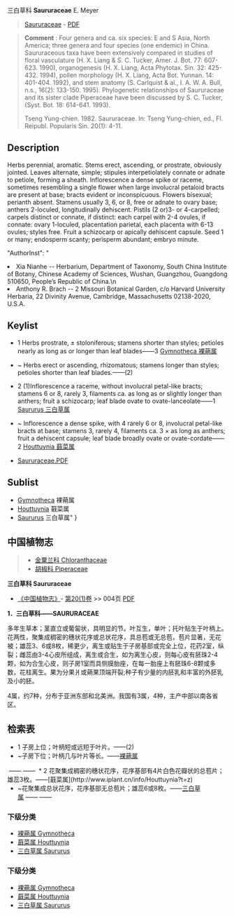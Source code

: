 三白草科 **Saururaceae** E. Meyer

> [Saururaceae](http://www.iplant.cn/info/Saururaceae?t=foc) - [PDF](http://www.iplant.cn/foc/pdf/Saururaceae.pdf)

> **Comment** : 
> Four genera and ca. six species: E and S Asia, North America; three genera and four species (one endemic) in China.
> Saururaceous taxa have been extensively compared in studies of floral vasculature (H. X. Liang & S. C. Tucker, Amer. J. Bot. 77: 607-623. 1990), organogenesis (H. X. Liang, Acta Phytotax. Sin. 32: 425-432. 1994), pollen morphology (H. X. Liang, Acta Bot. Yunnan. 14: 401-404. 1992), and stem anatomy (S. Carlquist & al., I. A. W. A. Bull, n.s., 16(2): 133-150. 1995). Phylogenetic relationships of Saururaceae and its sister clade Piperaceae have been discussed by S. C. Tucker, (Syst. Bot. 18: 614-641. 1993).
> 
> Tseng Yung-chien. 1982. Saururaceae. In: Tseng Yung-chien, ed., Fl. Reipubl. Popularis Sin. 20(1): 4-11.

## Description

Herbs perennial, aromatic. Stems erect, ascending, or prostrate, obviously jointed. Leaves alternate, simple; stipules interpetiolately connate or adnate to petiole, forming a sheath. Inflorescence a dense spike or raceme, sometimes resembling a single flower when large involucral petaloid bracts are present at base; bracts evident or inconspicuous. Flowers bisexual; perianth absent. Stamens usually 3, 6, or 8, free or adnate to ovary base; anthers 2-loculed, longitudinally dehiscent. Pistils (2 or)3- or 4-carpelled; carpels distinct or connate, if distinct: each carpel with 2-4 ovules, if connate: ovary 1-loculed, placentation parietal, each placenta with 6-13 ovules; styles free. Fruit a schizocarp or apically dehiscent capsule. Seed 1 or many; endosperm scanty; perisperm abundant; embryo minute.

  "AuthorInst": "
<li>Xia Nianhe -- Herbarium, Department of Taxonomy, South China Institute of Botany, Chinese Academy of Sciences, Wushan, Guangzhou, Guangdong 510650, People’s Republic of China.\n<li>Anthony R. Brach -- 2 Missouri Botanical Garden, c/o Harvard University Herbaria, 22 Divinity Avenue, Cambridge, Massachusetts 02138-2020, U.S.A.

## Keylist

* 1 Herbs prostrate, ± stoloniferous; stamens shorter than styles; petioles nearly as long as or longer than leaf blades——3 [Gymnotheca 裸蒴属](http://www.iplant.cn/info/Gymnotheca?t=foc)
* ~ Herbs erect or ascending, rhizomatous; stamens longer than styles; petioles shorter than leaf blades.——(2)

* 2 (1)Inflorescence a raceme, without involucral petal-like bracts; stamens 6 or 8, rarely 3, filaments ca. as long as or slightly longer than anthers; fruit a schizocarp; leaf blade ovate to ovate-lanceolate——1 [Saururus 三白草属](http://www.iplant.cn/info/Saururus?t=foc)
* ~ Inflorescence a dense spike, with 4 rarely 6 or 8, involucral petal-like bracts at base; stamens 3, rarely 4, filaments ca. 3 × as long as anthers; fruit a dehiscent capsule; leaf blade broadly ovate or ovate-cordate——2 [Houttuynia 蕺菜属](http://www.iplant.cn/info/Houttuynia?t=foc)

* [Saururaceae.PDF](http://www.iplant.cn/foc/pdf/Saururaceae.pdf)

## Sublist

* [Gymnotheca](http://www.iplant.cn/info/Gymnotheca?t=foc)
 裸蒴属
* [Houttuynia](http://www.iplant.cn/info/Houttuynia?t=foc)
 蕺菜属
* [Saururus](http://www.iplant.cn/info/Saururus?t=foc) 三白草属"
}
## 中国植物志

> * [金粟兰科  Chloranthaceae](Chloranthaceae-金粟兰科.md)
> * [胡椒科  Piperaceae](http://www.iplant.cn/info/Piperaceae?t=z)

**三白草科 Saururaceae**

* [《中国植物志》](http://www.iplant.cn/frps)- [第20(1)卷](http://www.iplant.cn/frps/vol/20(1)) >> 004页 [PDF](http://www.iplant.cn/frps/pdf/20(1)/004z.pdf)

**1．三白草科——SAURURACEAE**

多年生草本；茎直立或葡匐状，具明显的节。叶互生，单叶；托叶贴生于叶柄上。花两性，聚集成稠密的穗状花序或总状花序，具总苞或无总苞，苞片显著，无花被；雄蕊3、6或8枚，稀更少，离生或贴生于子房基部或完全上位，花药2室，纵裂；雌蕊由3-4心皮所组成，离生或合生，如为离生心皮，则每心皮有胚珠2-4颗，如为合生心皮，则子房1室而具侧膜胎座，在每一胎座上有胚珠6-8颗或多数，花柱离生。果为分果爿或蒴果顶端开裂;种子有少量的内胚乳和丰富的外胚乳及小的胚。

4属，约7种，分布于亚洲东部和北美洲。我国有3属，4种，主产中部以南各省区。

## 检索表

* 1 子房上位；叶柄短或远短于叶片。——(2)
* ~子房下位；叶柄几与叶片等长。——[裸蒴属](http://www.iplant.cn/info/Gymnotheca?t=z)
</td></tr><tr><td>&nbsp;——&nbsp;——&nbsp;</td></tr>
* 2 花聚集成稠密的穗状花序，花序基部有4片白色花瓣状的总苞片；雄蕊3枚。——[蕺菜属](http://www.iplant.cn/info/Houttuynia?t=z)

* ~花聚集成总状花序，花序基部无总苞片；雄蕊6或8枚。——[三白草属](http://www.iplant.cn/info/Saururus?t=z)</td></tr><tr><td>&nbsp;——&nbsp;——&nbsp;</td></tr>
### 下级分类
* [裸蒴属  Gymnotheca](http://www.iplant.cn/info/Gymnotheca?t=z)
* [蕺菜属  Houttuynia](http://www.iplant.cn/info/Houttuynia?t=z)
* [三白草属  Saururus](http://www.iplant.cn/info/Saururus?t=z)

### 下级分类
* [裸蒴属  Gymnotheca](http://www.iplant.cn/info/sp/Gymnotheca?t=z)
* [蕺菜属  Houttuynia](http://www.iplant.cn/info/sp/Houttuynia?t=z)
* [三白草属  Saururus](http://www.iplant.cn/info/sp/Saururus?t=z)
